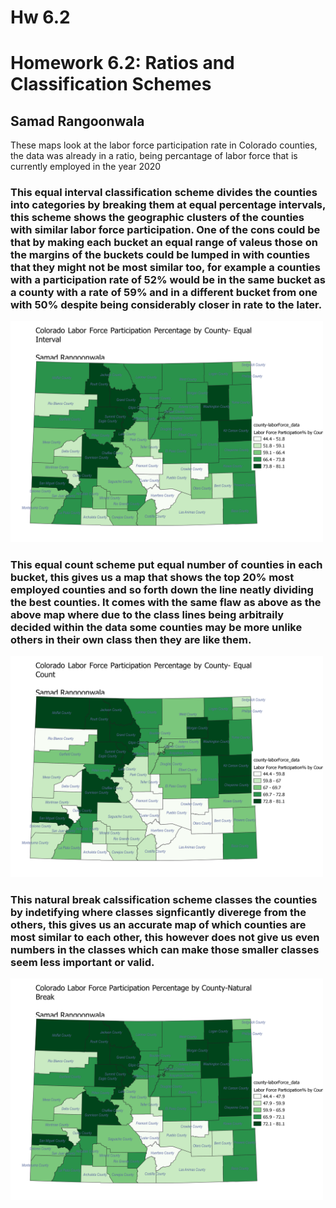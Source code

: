 # Hw 6.2
<!DOCTYPE html>
<html lang="en">
<head>
    <meta charset="UTF-8">
    <meta name="viewport" content="width=device-width, initial-scale=1.0">
    <title>Homework 6.2</title>
</head>
<body>
    
<h1>Homework 6.2: Ratios and Classification Schemes </h1>
<h2>Samad Rangoonwala</h2>
<p>These maps look at the labor force participation rate in Colorado counties, the data was already in a ratio, being percantage of labor force that is currently employed in the year 2020</p>
<h3>This equal interval classification scheme divides the counties into categories by breaking them at equal percentage intervals, this scheme shows the geographic clusters of the counties with similar labor force participation. One of the cons could be that by making each bucket an equal range of valeus those on the margins of the buckets could be lumped in with counties that they might not be most similar too, for example a counties with a participation rate of 52% would be in the same bucket as a county with a rate of 59% and in a different bucket from one with 50% despite being considerably closer in rate to the later. </h3>
<!-- Your map goes here -->
<a href="6.2-equal-interval.png">
    <img src="6.2-equal-interval.png " alt="equal-interval" width='500px'>
    </a>
    <h3>This equal count scheme put equal number of counties in each bucket, this gives us a map that shows the top 20% most employed counties and so forth down the line neatly dividing the best counties. It comes with the same flaw as above as the above map where due to the class lines being arbitraily decided within the data some counties may be more unlike others in their own class then they are like them. </h3>
<!-- Your map goes here -->
<a href="6.2-equal-count.png">
    <img src="6.2-equal-count.png" alt="equal-count" width='500px'>
    </a>
    <h3>This natural break calssification scheme classes the counties by indetifying where classes signficantly diverege from the others, this gives us an accurate map of which counties are most similar to each other, this however does not give us even numbers in the classes which can make those smaller classes seem less important or valid. </h3>
<!-- Your map goes here -->
<a href="6.2-natural-break.png">
    <img src="6.2-natural-break.png" alt="-natural-break" width='500px'>
    </a>

</body>
</html>
 
